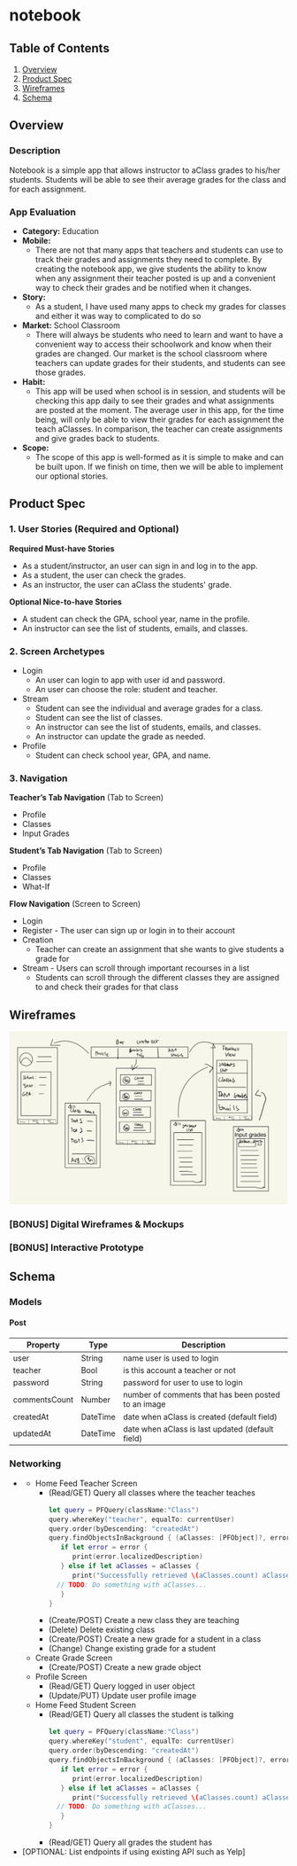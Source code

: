 # notebook

## Table of Contents
1. [Overview](#Overview)
1. [Product Spec](#Product-Spec)
1. [Wireframes](#Wireframes)
2. [Schema](#Schema)

## Overview
### Description
Notebook is a simple app that allows instructor to aClass grades to his/her students. Students will be able to see their average grades for the class and for each assignment.

### App Evaluation

- **Category:** Education
- **Mobile:**
  -   There are not that many apps that teachers and students can use to track their grades and assignments they need to complete. By creating the notebook app, we give students the ability to know when any assignment their teacher posted is up and a convenient way to check their grades and be notified when it changes.
- **Story:** 
  -  As a student, I have used many apps to check my grades for classes and either it was way to complicated to do so 
- **Market:** School Classroom
  -  There will always be students who need to learn and want to have a convenient way to access their schoolwork and know when their grades are changed. Our market is the school classroom where teachers can update grades for their students, and students can see those grades. 
- **Habit:**
  -  This app will be used when school is in session, and students will be checking this app daily to see their grades and what assignments are posted at the moment. The average user in this app, for the time being, will only be able to view their grades for each assignment the teach aClasses. In comparison, the teacher can create assignments and give grades back to students.
- **Scope:**
  -  The scope of this app is well-formed as it is simple to make and can be built upon. If we finish on time, then we will be able to implement our optional stories.


## Product Spec

### 1. User Stories (Required and Optional)

**Required Must-have Stories**

* As a student/instructor, an user can sign in and log in to the app.
* As a student, the user can check the grades.
* As an instructor, the user can aClass the students' grade. 

**Optional Nice-to-have Stories**

* A student can check the GPA, school year, name in the profile.
* An instructor can see the list of students, emails, and classes. 

### 2. Screen Archetypes

* Login
   * An user can login to app with user id and password.
   * An user can choose the role: student and teacher. 
* Stream
   * Student can see the individual and average grades for a class.
   * Student can see the list of classes.  
   * An instructor can see the list of students, emails, and classes. 
   * An instructor can update the grade as needed.
* Profile
   * Student can check school year, GPA, and name.

### 3. Navigation

**Teacher’s Tab Navigation** (Tab to Screen)
* Profile
* Classes
* Input Grades

**Student’s Tab Navigation** (Tab to Screen)
* Profile
* Classes
* What-If

**Flow Navigation** (Screen to Screen)

* Login
* Register - The user can sign up or login in to their account
* Creation
   * Teacher can create an assignment that she wants to give students a grade for
* Stream - Users can scroll through important recourses in a list
   * Students can scroll through the different classes they are assigned to and check their grades for that class

## Wireframes
<img src="https://github.com/AbakirH/notebook/blob/main/IMG_0023.jpg?raw=true" width=600>

### [BONUS] Digital Wireframes & Mockups

### [BONUS] Interactive Prototype

## Schema 
### Models
#### Post

   | Property      | Type     | Description |
   | ------------- | -------- | ------------|
   | user      | String   | name user is used to login |
   | teacher        | Bool | is this account a teacher or not |
   | password       | String   | password for user to use to login |
   | commentsCount | Number   | number of comments that has been posted to an image |
   | createdAt     | DateTime | date when aClass is created (default field) |
   | updatedAt     | DateTime | date when aClass is last updated (default field) |
   
### Networking
- - Home Feed Teacher Screen
      - (Read/GET) Query all classes where the teacher teaches 
         ```swift
         let query = PFQuery(className:"Class")
         query.whereKey("teacher", equalTo: currentUser)
         query.order(byDescending: "createdAt")
         query.findObjectsInBackground { (aClasses: [PFObject]?, error: Error?) in
            if let error = error { 
               print(error.localizedDescription)
            } else if let aClasses = aClasses {
               print("Successfully retrieved \(aClasses.count) aClasses.")
           // TODO: Do something with aClasses...
            }
         }
         ```
      - (Create/POST) Create a new class they are teaching
      - (Delete) Delete existing class
      - (Create/POST) Create a new grade for a student in a class
      - (Change) Change existing grade for a student
   - Create Grade Screen
      - (Create/POST) Create a new grade object
   - Profile Screen
      - (Read/GET) Query logged in user object
      - (Update/PUT) Update user profile image
   - Home Feed Student Screen
      - (Read/GET) Query all classes the student is talking 
         ```swift
         let query = PFQuery(className:"Class")
         query.whereKey("student", equalTo: currentUser)
         query.order(byDescending: "createdAt")
         query.findObjectsInBackground { (aClasses: [PFObject]?, error: Error?) in
            if let error = error { 
               print(error.localizedDescription)
            } else if let aClasses = aClasses {
               print("Successfully retrieved \(aClasses.count) aClasses.")
           // TODO: Do something with aClasses...
            }
         }
         ```
      - (Read/GET) Query all grades the student has 
- [OPTIONAL: List endpoints if using existing API such as Yelp]
